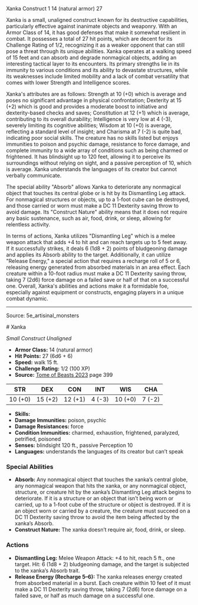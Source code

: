 <MonsterName/>Xanka</MonsterName>
<CreatureType/>Construct</CreatureType>
<CR/>1</CR>
<AC/>14 (natural armor)</AC>
<HP/>27</HP>
<summary>Xanka is a small, unaligned construct known for its destructive capabilities, particularly effective against inanimate objects and weaponry. With an Armor Class of 14, it has good defenses that make it somewhat resilient in combat. It possesses a total of 27 hit points, which are decent for its Challenge Rating of 1/2, recognizing it as a weaker opponent that can still pose a threat through its unique abilities. Xanka operates at a walking speed of 15 feet and can absorb and degrade nonmagical objects, adding an interesting tactical layer to its encounters. Its primary strengths lie in its immunity to various conditions and its ability to devastate structures, while its weaknesses include limited mobility and a lack of combat versatility that comes with lower Strength and Intelligence scores. </summary>

<detail>

Xanka's attributes are as follows: Strength at 10 (+0) which is average and poses no significant advantage in physical confrontation; Dexterity at 15 (+2) which is good and provides a moderate boost to initiative and dexterity-based checks and saves; Constitution at 12 (+1) which is average, contributing to its overall durability; Intelligence is very low at 4 (-3), severely limiting its cognitive abilities; Wisdom at 10 (+0) is average, reflecting a standard level of insight; and Charisma at 7 (-2) is quite bad, indicating poor social skills. The creature has no skills listed but enjoys immunities to poison and psychic damage, resistance to force damage, and complete immunity to a wide array of conditions such as being charmed or frightened. It has blindsight up to 120 feet, allowing it to perceive its surroundings without relying on sight, and a passive perception of 10, which is average. Xanka understands the languages of its creator but cannot verbally communicate.

The special ability "Absorb" allows Xanka to deteriorate any nonmagical object that touches its central globe or is hit by its Dismantling Leg attack. For nonmagical structures or objects, up to a 1-foot cube can be destroyed, and those carried or worn must make a DC 11 Dexterity saving throw to avoid damage. Its "Construct Nature" ability means that it does not require any basic sustenance, such as air, food, drink, or sleep, allowing for relentless activity.

In terms of actions, Xanka utilizes "Dismantling Leg" which is a melee weapon attack that adds +4 to hit and can reach targets up to 5 feet away. If it successfully strikes, it deals 6 (1d8 + 2) points of bludgeoning damage and applies its Absorb ability to the target. Additionally, it can utilize "Release Energy," a special action that requires a recharge roll of 5 or 6, releasing energy generated from absorbed materials in an area effect. Each creature within a 10-foot radius must make a DC 11 Dexterity saving throw, taking 7 (2d6) force damage on a failed save or half of that on a successful one. Overall, Xanka's abilities and actions make it a formidable foe, especially against equipment or constructs, engaging players in a unique combat dynamic.</detail>



---

Source: 5e_artisinal_monsters

<statblock>
# Xanka

*Small* *Construct* *Unaligned*

- **Armor Class:** 14 (natural armor)
- **Hit Points:** 27 (6d6 + 6)
- **Speed:** walk 15 ft.
- **Challenge Rating:** 1/2 (100 XP)
- **Source:** [Tome of Beasts 2023](https://koboldpress.com/kpstore/product/tome-of-beasts-1-2023-edition/) page 399

| STR | DEX | CON | INT | WIS | CHA |
| --- | --- | --- | --- | --- | --- |
| 10 (+0) | 15 (+2) | 12 (+1) | 4 (-3) | 10 (+0) | 7 (-2) |

- **Skills:** 
- **Damage Immunities:** poison, psychic
- **Damage Resistances:** force
- **Condition Immunities:** charmed, exhaustion, frightened, paralyzed, petrified, poisoned
- **Senses:** blindsight 120 ft., passive Perception 10
- **Languages:** understands the languages of its creator but can’t speak

### Special Abilities

- **Absorb:** Any nonmagical object that touches the xanka’s central globe, any nonmagical weapon that hits the xanka, or any nonmagical object, structure, or creature hit by the xanka’s Dismantling Leg attack begins to deteriorate. If it is a structure or an object that isn’t being worn or carried, up to a 1-foot cube of the structure or object is destroyed. If it is an object worn or carried by a creature, the creature must succeed on a DC 11 Dexterity saving throw to avoid the item being affected by the xanka’s Absorb.
- **Construct Nature:** The xanka doesn’t require air, food, drink, or sleep.

### Actions

- **Dismantling Leg:** Melee Weapon Attack: +4 to hit, reach 5 ft., one target. Hit: 6 (1d8 + 2) bludgeoning damage, and the target is subjected to the xanka’s Absorb trait.
- **Release Energy (Recharge 5–6):** The xanka releases energy created from absorbed material in a burst. Each creature within 10 feet of it must make a DC 11 Dexterity saving throw, taking 7 (2d6) force damage on a failed save, or half as much damage on a successful one.
</statblock>


